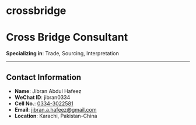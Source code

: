 # crossbridge
# Cross Bridge Consultant

**Specializing in**: Trade, Sourcing, Interpretation

---

## Contact Information

- **Name**: Jibran Abdul Hafeez  
- **WeChat ID**: jibran0334  
- **Cell No.**: [0334-3022581](tel:+923343022581)  
- **Email**: [jibran.a.hafeez@gmail.com](mailto:jibran.a.hafeez@gmail.com)  
- **Location**: Karachi, Pakistan-China
